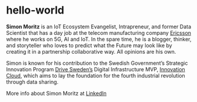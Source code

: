 # hello-world

**Simon Moritz** is an IoT Ecosystem Evangelist, Intrapreneur, and former Data Scientist that has a day job at the telecom manufacturing company [Ericsson](http://ericsson.com/) where he works on 5G, AI and IoT. In the spare time, he is a blogger, thinker, and storyteller who loves to predict what the Future may look like by creating it in a partnership collaborative way. All opinions are his own. 

Simon is known for his contribution to the Swedish Government’s Strategic Innovation Program [Drive Sweden’s](https://drivesweden.net/en) Digital Infrastructure MVP, [Innovation Cloud](https://demo.innovationcloud.ericsson.net/), which aims to lay the foundation for the fourth industrial revolution through data sharing.

More info about Simon Moritz at [LinkedIn](https://www.linkedin.com/in/simonmoritz/)
